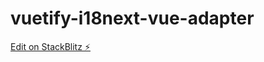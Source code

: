 # vuetify-i18next-vue-adapter

[Edit on StackBlitz ⚡️](https://stackblitz.com/edit/vuetify-i18next-vue-adapter)